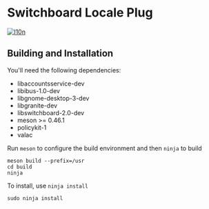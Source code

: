 # Switchboard Locale Plug
[![l10n](https://l10n.elementary.io/widgets/switchboard/switchboard-plug-locale/svg-badge.svg)](https://l10n.elementary.io/projects/switchboard/switchboard-plug-locale)

## Building and Installation

You'll need the following dependencies:

* libaccountsservice-dev
* libibus-1.0-dev
* libgnome-desktop-3-dev
* libgranite-dev
* libswitchboard-2.0-dev
* meson >= 0.46.1
* policykit-1
* valac

Run `meson` to configure the build environment and then `ninja` to build

    meson build --prefix=/usr
    cd build
    ninja

To install, use `ninja install`

    sudo ninja install
